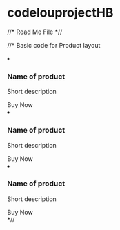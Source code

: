 # codelouprojectHB

//* Read Me File *//

//* Basic code for Product layout
<div class="row">
     <div class="col-sm-3">
       <li>
         <img src="#" alt="" />
         <h3>Name of product</h3>
        <p>Short description</p>
         <span>Buy Now</span>
       </li>
     </div>
      <div class="col-sm-4">
        <li>
         <img src="#" alt="" />
         <h3>Name of product</h3>
         <p>Short description</p>
         <span>Buy Now</span>
       </li>
      </div>
        <div class="col-sm-4">
        <li>
         <img src="#" alt="" />
         <h3>Name of product</h3>
         <p>Short description</p>
         <span>Buy Now</span>
      </li>
       </div>
     </div>
*//
